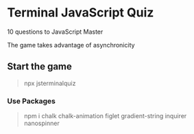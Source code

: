 # Terminal JavaScript Quiz

10 questions to JavaScript Master

The game takes advantage of asynchronicity



## Start the game 

> npx jsterminalquiz


### Use Packages 

> npm i chalk chalk-animation figlet gradient-string inquirer nanospinner
